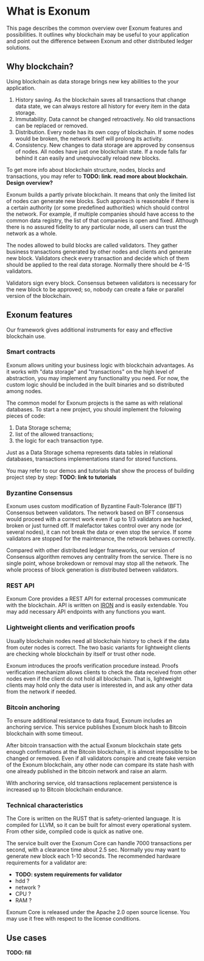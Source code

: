 # What is Exonum 

This page describes the common overview over Exonum features and possibilities. 
It outlines why blockchain may be useful to your application and point out the 
difference between Exonum and other distributed ledger solutions. 

## Why blockchain? 

Using blockchain as data storage brings new key abilities to the your 
application. 

1. History saving. As the blockchain saves all transactions that change data 
state, we can always restore all history for every item in the data storage. 
2. Immutability. Data cannot be changed retroactively. No old transactions can 
be replaced or removed. 
3. Distribution. Every node has its own copy of blockchain. If some nodes would 
be broken, the network itself will prolong its activity. 
4. Consistency. New changes to data storage are approved by consensus of nodes. 
All nodes have just one blockchain state. If a node falls far behind it can 
easily and unequivocally reload new blocks. 

To get more info about blockchain structure, nodes, blocks and transactions, you 
may refer to **TODO: link. read more about blockchain. Design overview?** 

Exonum builds a partly private blockchain. It means that only the limited list 
of nodes can generate new blocks. Such approach is reasonable if there is a 
certain authority (or some predefined authorities) which should control the 
network. For example, if multiple companies should have access to the common 
data registry, the list of that companies is open and fixed. Although there is 
no assured fidelity to any particular node, all users can trust the network as a 
whole. 

The nodes allowed to build blocks are called validators. They gather business 
transactions generated by other nodes and clients and generate new block. 
Validators check every transaction and decide which of them should be applied to 
the real data storage. Normally there should be 4-15 validators. 

Validators sign every block. Consensus between validators is necessary for the 
new block to be approved; so, nobody can create a fake or parallel version of 
the blockchain. 

## Exonum features 

Our framework gives additional instruments for easy and effective blockchain 
use. 

### Smart contracts 

Exonum allows uniting your business logic with blockchain advantages. As it 
works with "data storage" and "transactions" on the high level of abstraction, 
you may implement any functionality you need. For now, the custom logic should 
be included in the built binaries and so distributed among nodes. 

The common model for Exonum projects is the same as with relational databases. 
To start a new project, you should implement the folowing pieces of code: 

1. Data Storage schema; 
2. list of the allowed transactions; 
3. the logic for each transaction type. 

Just as a Data Storage schema represents data tables in relational databases, 
transactions implementations stand for stored functions. 

You may refer to our demos and tutorials that show the process of building 
project step by step: **TODO: link to tutorials** 

### Byzantine Consensus 

Exonum uses custom modification of Byzantine Fault-Tolerance (BFT) Consensus 
between validators. The network based on BFT consensus would proceed with a 
correct work even if up to 1/3 validators are hacked, broken or just turned off. 
If malefactor takes control over any node (or several nodes), it can not break 
the data or even stop the service. If some validators are stopped for the 
maintenance, the network behaves correctly. 

Compared with other distributed ledger frameworks, our version of Consensus 
algorithm removes any centrality from the service. There is no single point, 
whose brokedown or removal may stop all the network. The whole process of block 
generation is distributed between validators. 

### REST API 

Exonum Core provides a REST API for external processes communicate with the 
blockchain. API is written on [IRON](http://ironframework.io/) and is easily 
extendable. You may add necessary API endpoints with any functions you want. 

### Lightweight clients and verification proofs 

Usually blockchain nodes need all blockchain history to check if the data from 
outer nodes is correct. The two basic variants for lightweight clients are 
checking whole blockchain by itself or trust other node. 

Exonum introduces the proofs verification procedure instead. Proofs verification 
mechanizm allows clients to check the data received from other nodes even if the 
client do not hold all blockchain. That is, lightweight clients may hold only 
the data user is interested in, and ask any other data from the network if 
needed. 

### Bitcoin anchoring 

To ensure additional resistance to data fraud, Exonum includes an anchoring 
service. This service publishes Exonum block hash to Bitcoin blockchain with 
some timeout. 

After bitcoin transaction with the actual Exonum blockchain state gets enough 
confirmations at the Bitcoin blockchain, it is almost impossible to be changed 
or removed. Even if all validators conspire and create fake version of the 
Exonum blockchain, any other node can compare its state hash with one already 
published in the bitcoin network and raise an alarm. 

With anchoring service, old transactions replacement persistence is increased up 
to Bitcoin blockchain endurance. 

### Technical characteristics 

The Core is written on the RUST that is safety-oriented language. It is compiled 
for LLVM, so it can be built for almost every operational system. From other 
side, compiled code is quick as native one. 

The service built over the Exonum Core can handle 7000 transactions per second, 
with a clearance time about 2.5 sec. Normally you may want to generate new block 
each 1-10 seconds. The recommended hardware requirements for a validator are: 

- **TODO: system requirements for validator** 
- hdd ? 
- network ? 
- CPU ? 
- RAM ? 

Exonum Core is released under the Apache 2.0 open source license. You 
may use it free with respect to the license conditions. 

## Use cases 

**TODO: fill** 

